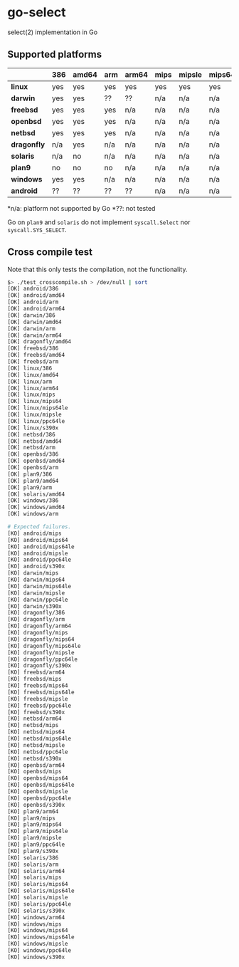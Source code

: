 # go-select

select(2) implementation in Go

## Supported platforms

|               | 386 | amd64 | arm | arm64 | mips | mipsle | mips64 | mips64le | ppc64le | s390x |
|---------------|-----|-------|-----|-------|------|--------|--------|----------|---------|-------|
| **linux**     | yes | yes   | yes | yes   | yes  | yes    | yes    | yes      | yes     | yes   |
| **darwin**    | yes | yes   | ??  | ??    | n/a  | n/a    | n/a    | n/a      | n/a     | n/a   |
| **freebsd**   | yes | yes   | yes | n/a   | n/a  | n/a    | n/a    | n/a      | n/a     | n/a   |
| **openbsd**   | yes | yes   | yes | n/a   | n/a  | n/a    | n/a    | n/a      | n/a     | n/a   |
| **netbsd**    | yes | yes   | yes | n/a   | n/a  | n/a    | n/a    | n/a      | n/a     | n/a   |
| **dragonfly** | n/a | yes   | n/a | n/a   | n/a  | n/a    | n/a    | n/a      | n/a     | n/a   |
| **solaris**   | n/a | no    | n/a | n/a   | n/a  | n/a    | n/a    | n/a      | n/a     | n/a   |
| **plan9**     | no  | no    | no  | n/a   | n/a  | n/a    | n/a    | n/a      | n/a     | n/a   |
| **windows**   | yes | yes   | n/a | n/a   | n/a  | n/a    | n/a    | n/a      | n/a     | n/a   |
| **android**   | ??  | ??    | ??  | ??    | n/a  | n/a    | n/a    | n/a      | n/a     | n/a   |

*n/a: platform not supported by Go
*??: not tested

Go on `plan9` and `solaris` do not implement `syscall.Select` nor `syscall.SYS_SELECT`.

## Cross compile test

Note that this only tests the compilation, not the functionality.

```sh
$> ./test_crosscompile.sh > /dev/null | sort
[OK] android/386
[OK] android/amd64
[OK] android/arm
[OK] android/arm64
[OK] darwin/386
[OK] darwin/amd64
[OK] darwin/arm
[OK] darwin/arm64
[OK] dragonfly/amd64
[OK] freebsd/386
[OK] freebsd/amd64
[OK] freebsd/arm
[OK] linux/386
[OK] linux/amd64
[OK] linux/arm
[OK] linux/arm64
[OK] linux/mips
[OK] linux/mips64
[OK] linux/mips64le
[OK] linux/mipsle
[OK] linux/ppc64le
[OK] linux/s390x
[OK] netbsd/386
[OK] netbsd/amd64
[OK] netbsd/arm
[OK] openbsd/386
[OK] openbsd/amd64
[OK] openbsd/arm
[OK] plan9/386
[OK] plan9/amd64
[OK] plan9/arm
[OK] solaris/amd64
[OK] windows/386
[OK] windows/amd64
[OK] windows/arm

# Expected failures.
[KO] android/mips
[KO] android/mips64
[KO] android/mips64le
[KO] android/mipsle
[KO] android/ppc64le
[KO] android/s390x
[KO] darwin/mips
[KO] darwin/mips64
[KO] darwin/mips64le
[KO] darwin/mipsle
[KO] darwin/ppc64le
[KO] darwin/s390x
[KO] dragonfly/386
[KO] dragonfly/arm
[KO] dragonfly/arm64
[KO] dragonfly/mips
[KO] dragonfly/mips64
[KO] dragonfly/mips64le
[KO] dragonfly/mipsle
[KO] dragonfly/ppc64le
[KO] dragonfly/s390x
[KO] freebsd/arm64
[KO] freebsd/mips
[KO] freebsd/mips64
[KO] freebsd/mips64le
[KO] freebsd/mipsle
[KO] freebsd/ppc64le
[KO] freebsd/s390x
[KO] netbsd/arm64
[KO] netbsd/mips
[KO] netbsd/mips64
[KO] netbsd/mips64le
[KO] netbsd/mipsle
[KO] netbsd/ppc64le
[KO] netbsd/s390x
[KO] openbsd/arm64
[KO] openbsd/mips
[KO] openbsd/mips64
[KO] openbsd/mips64le
[KO] openbsd/mipsle
[KO] openbsd/ppc64le
[KO] openbsd/s390x
[KO] plan9/arm64
[KO] plan9/mips
[KO] plan9/mips64
[KO] plan9/mips64le
[KO] plan9/mipsle
[KO] plan9/ppc64le
[KO] plan9/s390x
[KO] solaris/386
[KO] solaris/arm
[KO] solaris/arm64
[KO] solaris/mips
[KO] solaris/mips64
[KO] solaris/mips64le
[KO] solaris/mipsle
[KO] solaris/ppc64le
[KO] solaris/s390x
[KO] windows/arm64
[KO] windows/mips
[KO] windows/mips64
[KO] windows/mips64le
[KO] windows/mipsle
[KO] windows/ppc64le
[KO] windows/s390x
```

